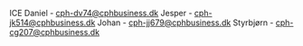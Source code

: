 ICE
Daniel - cph-dv74@cphbusiness.dk
Jesper - cph-jk514@cphbusiness.dk
Johan - cph-jj679@cphbusiness.dk
Styrbjørn - cph-cg207@cphbusiness.dk
